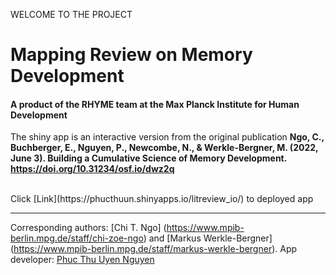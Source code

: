 WELCOME TO THE PROJECT
# Mapping Review on Memory Development
#### A product of the RHYME team at the Max Planck Institute for Human Development 

The shiny app is an interactive version from the original publication <strong>Ngo, C., Buchberger, E., Nguyen, P., Newcombe, N., & Werkle-Bergner, M. (2022, June 3). Building a Cumulative Science of Memory Development. https://doi.org/10.31234/osf.io/dwz2q</strong>

<br>
Click [Link](https://phucthuun.shinyapps.io/litreview_io/) to deployed app 

----
Corresponding authors: [Chi T. Ngo] (https://www.mpib-berlin.mpg.de/staff/chi-zoe-ngo) and [Markus Werkle-Bergner] (https://www.mpib-berlin.mpg.de/staff/markus-werkle-bergner).
App developer: [Phuc Thu Uyen Nguyen](https://github.com/phucthuun)
